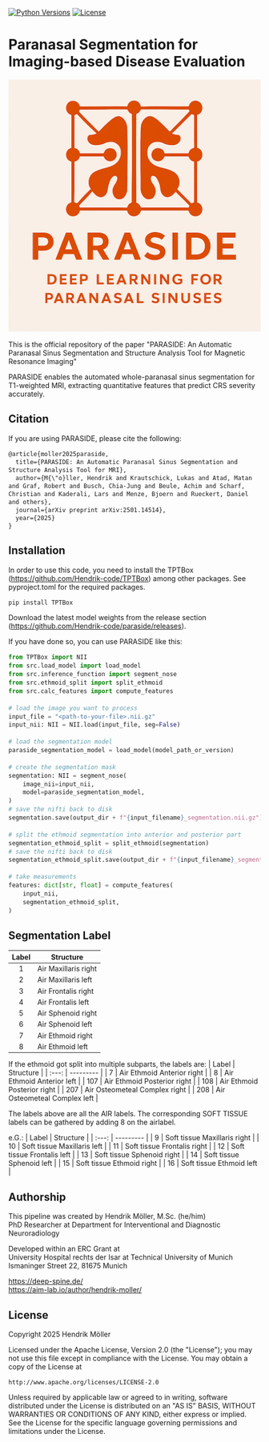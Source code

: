 [![Python Versions](https://img.shields.io/pypi/pyversions/spineps)](https://pypi.org/project/spineps/)
[![License](https://img.shields.io/badge/License-Apache_2.0-blue.svg)](https://opensource.org/licenses/Apache-2.0)


# Paranasal Segmentation for Imaging-based Disease Evaluation

<div align="center">
<a href="https://github.com/Hendrik-code/paraside/blob/main/images/logo.jpeg"><img src="https://github.com/Hendrik-code/paraside/blob/main/images/logo.jpeg" width="512" ></a>
</div>


This is the official repository of the paper "PARASIDE: An Automatic Paranasal Sinus Segmentation and Structure Analysis Tool for Magnetic Resonance Imaging"

PARASIDE enables the automated whole-paranasal sinus segmentation for T1-weighted MRI, extracting quantitative features that predict CRS severity accurately.


## Citation

If you are using PARASIDE, please cite the following:

```
@article{moller2025paraside,
  title={PARASIDE: An Automatic Paranasal Sinus Segmentation and Structure Analysis Tool for MRI},
  author={M{\"o}ller, Hendrik and Krautschick, Lukas and Atad, Matan and Graf, Robert and Busch, Chia-Jung and Beule, Achim and Scharf, Christian and Kaderali, Lars and Menze, Bjoern and Rueckert, Daniel and others},
  journal={arXiv preprint arXiv:2501.14514},
  year={2025}
}
```

## Installation

In order to use this code, you need to install the TPTBox (https://github.com/Hendrik-code/TPTBox) among other packages. See pyproject.toml for the required packages.
```python
pip install TPTBox
```
Download the latest model weights from the release section (https://github.com/Hendrik-code/paraside/releases).

If you have done so, you can use PARASIDE like this:

```python
from TPTBox import NII
from src.load_model import load_model
from src.inference_function import segment_nose
from src.ethmoid_split import split_ethmoid
from src.calc_features import compute_features

# load the image you want to process
input_file = "<path-to-your-file>.nii.gz"
input_nii: NII = NII.load(input_file, seg=False)

# load the segmentation model
paraside_segmentation_model = load_model(model_path_or_version)

# create the segmentation mask
segmentation: NII = segment_nose(
    image_nii=input_nii,
    model=paraside_segmentation_model,
)
# save the nifti back to disk
segmentation.save(output_dir + f"{input_filename}_segmentation.nii.gz")

# split the ethmoid segmentation into anterior and posterior part
segmentation_ethmoid_split = split_ethmoid(segmentation)
# save the nifti back to disk
segmentation_ethmoid_split.save(output_dir + f"{input_filename}_segmentation_ethmoid_split.nii.gz")

# take measurements
features: dict[str, float] = compute_features(
    input_nii,
    segmentation_ethmoid_split,
)
```


## Segmentation Label

| Label | Structure |
| :---: | --------- |
| 1  | Air Maxillaris right |
| 2  | Air Maxillaris left |
| 3  | Air Frontalis right |
| 4  | Air Frontalis left |
| 5  | Air Sphenoid right |
| 6  | Air Sphenoid left |
| 7  | Air Ethmoid right |
| 8  | Air Ethmoid left |

If the ethmoid got split into multiple subparts, the labels are:
| Label | Structure |
| :---: | --------- |
| 7     | Air Ethmoid Anterior right |
| 8     | Air Ethmoid Anterior left |
| 107  | Air Ethmoid Posterior right |
| 108  | Air Ethmoid Posterior right |
| 207  | Air Osteometeal Complex right |
| 208  | Air Osteometeal Complex left |

The labels above are all the AIR labels. The corresponding SOFT TISSUE labels can be gathered by adding 8 on the airlabel.

e.G.:
| Label | Structure |
| :---: | --------- |
| 9  | Soft tissue Maxillaris right |
| 10  | Soft tissue Maxillaris left |
| 11  | Soft tissue Frontalis right |
| 12  | Soft tissue Frontalis left |
| 13  | Soft tissue Sphenoid right |
| 14  | Soft tissue Sphenoid left |
| 15  | Soft tissue Ethmoid right |
| 16  | Soft tissue Ethmoid left |

## Authorship

This pipeline was created by Hendrik Möller, M.Sc. (he/him)<br>
PhD Researcher at Department for Interventional and Diagnostic Neuroradiology

Developed within an ERC Grant at<br>
University Hospital rechts der Isar at Technical University of Munich<br>
Ismaninger Street 22, 81675 Munich

https://deep-spine.de/<br>
https://aim-lab.io/author/hendrik-moller/




## License

Copyright 2025 Hendrik Möller

Licensed under the Apache License, Version 2.0 (the "License");
you may not use this file except in compliance with the License.
You may obtain a copy of the License at

    http://www.apache.org/licenses/LICENSE-2.0

Unless required by applicable law or agreed to in writing, software
distributed under the License is distributed on an "AS IS" BASIS,
WITHOUT WARRANTIES OR CONDITIONS OF ANY KIND, either express or implied.
See the License for the specific language governing permissions and
limitations under the License.
